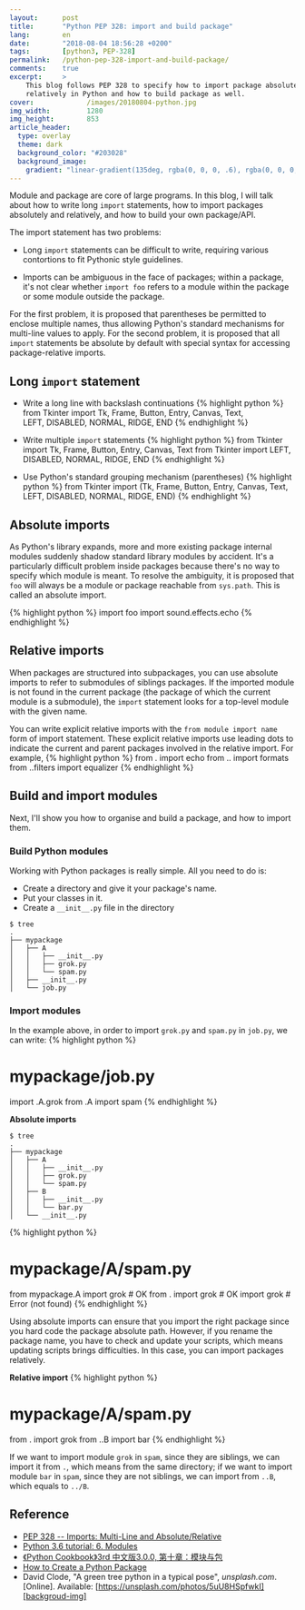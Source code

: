 ```yaml
---
layout:      post
title:       "Python PEP 328: import and build package"
lang:        en
date:        "2018-08-04 18:56:28 +0200"
tags:        [python3, PEP-328]
permalink:   /python-pep-328-import-and-build-package/
comments:    true
excerpt:     >
    This blog follows PEP 328 to specify how to import package absolutely or
    relatively in Python and how to build package as well.
cover:             /images/20180804-python.jpg
img_width:         1280
img_height:        853
article_header:
  type: overlay
  theme: dark
  background_color: "#203028"
  background_image:
    gradient: "linear-gradient(135deg, rgba(0, 0, 0, .6), rgba(0, 0, 0, .4))"
---
```

Module and package are core of large programs. In this blog, I will talk about
how to write long `import` statements, how to import packages absolutely and
relatively, and how to build your own package/API.

The import statement has two problems:

- Long `import` statements can be difficult to write, requiring various
contortions to fit Pythonic style guidelines.

- Imports can be ambiguous in the face of packages; within a package, it's not
clear whether `import foo` refers to a module within the package or some module
outside the package.

For the first problem, it is proposed that parentheses be permitted to enclose
multiple names, thus allowing Python's standard mechanisms for multi-line values
to apply. For the second problem, it is proposed that all `import` statements be
absolute by default with special syntax for accessing package-relative imports.

## Long `import` statement
- Write a long line with backslash continuations
{% highlight python %}
from Tkinter import Tk, Frame, Button, Entry, Canvas, Text, \
    LEFT, DISABLED, NORMAL, RIDGE, END
{% endhighlight %}

- Write multiple `import` statements
{% highlight python %}
from Tkinter import Tk, Frame, Button, Entry, Canvas, Text
from Tkinter import LEFT, DISABLED, NORMAL, RIDGE, END
{% endhighlight %}

- Use Python's standard grouping mechanism (parentheses) 
{% highlight python %}
from Tkinter import (Tk, Frame, Button, Entry, Canvas, Text,
    LEFT, DISABLED, NORMAL, RIDGE, END)
{% endhighlight %}

## Absolute imports
As Python's library expands, more and more existing package internal modules
suddenly shadow standard library modules by accident. It's a particularly
difficult problem inside packages because there's no way to specify which module
is meant. To resolve the ambiguity, it is proposed that `foo` will always be a
module or package reachable from `sys.path`. This is called an absolute import.

{% highlight python %}
import foo
import sound.effects.echo
{% endhighlight %}

## Relative imports
When packages are structured into subpackages, you can use absolute imports to
refer to submodules of siblings packages. If the imported module is not found in
the current package (the package of which the current module is a submodule),
the `import` statement looks for a top-level module with the given name.

You can write explicit relative imports with the `from module import name` form
of import statement. These explicit relative imports use leading dots to
indicate the current and parent packages involved in the relative import. For
example,
{% highlight python %}
from . import echo
from .. import formats
from ..filters import equalizer
{% endhighlight %}

## Build and import modules
Next, I'll show you how to organise and build a package, and how to import them.

### Build Python modules
Working with Python packages is really simple. All you need to do is:
- Create a directory and give it your package's name.
- Put your classes in it.
- Create a `__init__.py` file in the directory

```
$ tree
.
├── mypackage
│   ├── A
│   │   ├── __init__.py
│   │   ├── grok.py
│   │   └── spam.py
│   ├── __init__.py
│   └── job.py
```

### Import modules
In the example above, in order to import `grok.py` and `spam.py` in `job.py`, we can write:
{% highlight python %}
# mypackage/job.py
import .A.grok
from .A import spam
{% endhighlight %}

**Absolute imports**
```
$ tree
.
├── mypackage
│   ├── A
│   │   ├── __init__.py
│   │   ├── grok.py
│   │   └── spam.py
│   ├── B
│   │   ├── __init__.py
│   │   └── bar.py
│   └── __init__.py
```

{% highlight python %}
# mypackage/A/spam.py
from mypackage.A import grok # OK
from . import grok # OK
import grok # Error (not found)
{% endhighlight %}

Using absolute imports can ensure that you import the right package since you
hard code the package absolute path. However, if you rename the package name,
you have to check and update your scripts, which means updating scripts brings
difficulties. In this case, you can import packages relatively.

**Relative import**
{% highlight python %}
# mypackage/A/spam.py
from . import grok
from ..B import bar
{% endhighlight %}

If we want to import module `grok` in `spam`, since they are siblings, we can
import it from `.`, which means from the same directory; if we want to import
module `bar` in `spam`, since they are not siblings, we can import from `..B`,
which equals to `../B`.

## Reference
- [PEP 328 -- Imports: Multi-Line and Absolute/Relative][PEP328]
- [Python 3.6 tutorial: 6. Modules][Py3.6 modules]
- [《Python Cookbook》3rd 中文版3.0.0, 第十章：模块与包][Chinese version]
- [How to Create a Python Package][build package]
- David Clode, "A green tree python in a typical pose", _unsplash.com_. [Online]. Available: [https://unsplash.com/photos/5uU8HSpfwkI][backgroud-img]


[PEP328]: https://www.python.org/dev/peps/pep-0328
[Py3.6 modules]: https://docs.python.org/3.6/tutorial/modules.html
[Chinese version]: http://python3-cookbook.readthedocs.io/zh_CN/latest/chapters/p10_modules_and_packages.html
[build package]: https://www.pythoncentral.io/how-to-create-a-python-package
[backgroud-img]: https://unsplash.com/photos/5uU8HSpfwkI

